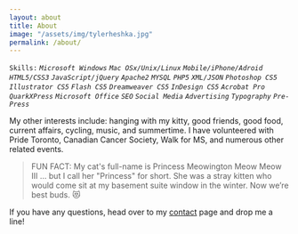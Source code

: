 ```yaml
---
layout: about
title: About
image: "/assets/img/tylerheshka.jpg"
permalink: /about/
---
```

`Skills:` *`Microsoft Windows` `Mac OSx/Unix/Linux` `Mobile/iPhone/Adroid` `HTML5/CSS3` `JavaScript/jQuery` `Apache2` `MYSQL` `PHP5` `XML/JSON` `Photoshop CS5` `Illustrator CS5` `Flash CS5` `Dreamweaver CS5` `InDesign CS5` `Acrobat Pro` `QuarkXPress` `Microsoft Office` `SEO` `Social Media` `Advertising` `Typography` `Pre-Press`*

My other interests include: hanging with my kitty, good friends, good food, current affairs, cycling, music, and summertime. I have volunteered with Pride Toronto, Canadian Cancer Society, Walk for MS, and numerous other related events.

> FUN FACT: My cat's full-name is Princess Meowington Meow Meow III … but I call her "Princess" for short. She was a stray kitten who would come sit at my basement suite window in the winter. Now we’re best buds. 😻

If you have any questions, head over to my [contact](/contact/) page and drop me a line!
